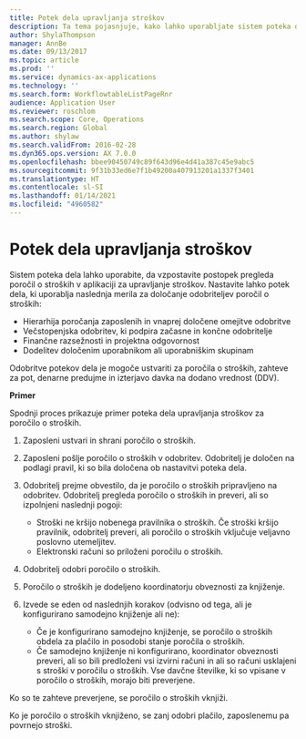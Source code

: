 ```yaml
---
title: Potek dela upravljanja stroškov
description: Ta tema pojasnjuje, kako lahko uporabljate sistem poteka dela v aplikaciji Microsoft Dynamics 365 Finance, da vzpostavite postopek pregleda poročil o stroških v aplikaciji za upravljanje stroškov.
author: ShylaThompson
manager: AnnBe
ms.date: 09/13/2017
ms.topic: article
ms.prod: ''
ms.service: dynamics-ax-applications
ms.technology: ''
ms.search.form: WorkflowtableListPageRnr
audience: Application User
ms.reviewer: roschlom
ms.search.scope: Core, Operations
ms.search.region: Global
ms.author: shylaw
ms.search.validFrom: 2016-02-28
ms.dyn365.ops.version: AX 7.0.0
ms.openlocfilehash: bbee90450749c89f643d96e4d41a387c45e9abc5
ms.sourcegitcommit: 9f31b33ed6e7f1b49200a407913201a1337f3401
ms.translationtype: HT
ms.contentlocale: sl-SI
ms.lasthandoff: 01/14/2021
ms.locfileid: "4960582"
---
```

# <a name="expense-management-workflow"></a>Potek dela upravljanja stroškov

Sistem poteka dela lahko uporabite, da vzpostavite postopek pregleda poročil o stroških v aplikaciji za upravljanje stroškov. Nastavite lahko potek dela, ki uporablja naslednja merila za določanje odobriteljev poročil o stroških:

- Hierarhija poročanja zaposlenih in vnaprej določene omejitve odobritve
- Večstopenjska odobritev, ki podpira začasne in končne odobritelje
- Finančne razsežnosti in projektna odgovornost
- Dodelitev določenim uporabnikom ali uporabniškim skupinam

Odobritve potekov dela je mogoče ustvariti za poročila o stroških, zahteve za pot, denarne predujme in izterjavo davka na dodano vrednost (DDV).

**Primer**

Spodnji proces prikazuje primer poteka dela upravljanja stroškov za poročilo o stroških.

1. Zaposleni ustvari in shrani poročilo o stroških.
2. Zaposleni pošlje poročilo o stroških v odobritev. Odobritelj je določen na podlagi pravil, ki so bila določena ob nastavitvi poteka dela.
3. Odobritelj prejme obvestilo, da je poročilo o stroških pripravljeno na odobritev. Odobritelj pregleda poročilo o stroških in preveri, ali so izpolnjeni naslednji pogoji:

    - Stroški ne kršijo nobenega pravilnika o stroških. Če stroški kršijo pravilnik, odobritelj preveri, ali poročilo o stroških vključuje veljavno poslovno utemeljitev.
    - Elektronski računi so priloženi poročilu o stroških.

4. Odobritelj odobri poročilo o stroških.
5. Poročilo o stroških je dodeljeno koordinatorju obveznosti za knjiženje.
6. Izvede se eden od naslednjih korakov (odvisno od tega, ali je konfigurirano samodejno knjiženje ali ne):

    - Če je konfigurirano samodejno knjiženje, se poročilo o stroških obdela za plačilo in posodobi stanje poročila o stroških.
    - Če samodejno knjiženje ni konfigurirano, koordinator obveznosti preveri, ali so bili predloženi vsi izvirni računi in ali so računi usklajeni s stroški v poročilu o stroških. Vse davčne številke, ki so vpisane v poročilo o stroških, morajo biti preverjene.

Ko so te zahteve preverjene, se poročilo o stroških vknjiži.

Ko je poročilo o stroških vknjiženo, se zanj odobri plačilo, zaposlenemu pa povrnejo stroški.

